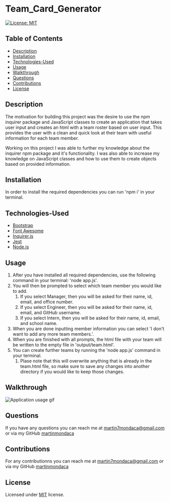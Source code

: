 # Team_Card_Generator

[![License: MIT](https://img.shields.io/badge/License-MIT-yellow.svg)](https://opensource.org/licenses/MIT)

  ## Table of Contents

  * [Description](#description)
  * [Installation](#installation)
  * [Technologies-Used](#technologies-used)
  * [Usage](#usage)
  * [Walkthrough](#walkthrough)
  * [Questions](#questions)
  * [Contributions](#contributions)
  * [License](#license)

  ## Description

  The motivation for building this project was the desire to use the npm inquirer package and JavaScript classes to create an application that takes user input and creates an html with a team roster based on user input. This provides the user with a clean and quick look at their team with useful information for each team member.

  Working on this project I was able to further my knowledge about the inquirer npm package and it's functionality. I was also able to increase my knowledge on JavaScript classes and how to use them to create objects based on provided information.

  ## Installation

  In order to install the required dependencies you can run 'npm i' in your terminal.

  ## Technologies-Used

  * [Bootstrap](https://getbootstrap.com/)
  * [Font Awesome](https://fontawesome.com/)
  * [Inquirer.js](https://www.npmjs.com/package/inquirer)
  * [Jest](https://jestjs.io/)
  * [Node.js](https://nodejs.org/en/)

  ## Usage

  1. After you have installed all required dependencies, use the following command in your terminal: 'node app.js'.
  1. You will then be prompted to select which team member you would like to add.
      1. If you select Manager, then you will be asked for their name, id, email, and office number.
      1. If you select Engineer, then you will be asked for their name, id, email, and GitHub username.
      1. If you select Intern, then you will be asked for their name, id, email, and school name.
  1. When you are done inputting member information you can select 'I don't want to add any more team members.'.
  1. When you are finished with all prompts, the html file with your team will be written to the empty file in 'output/team.html'.
  1. You can create further teams by running the 'node app.js' command in your terminal.
      1. Plase note that this will overwrite anything that is already in the team.html file, so make sure to save any changes into another directory if you would like to keep those changes.

  ## Walkthrough

  ![Application usage gif](media/team-generator.gif)

  ## Questions  

  If you have any questions you can reach me at martin7mondaca@gmail.com or via my GitHub [martinmondaca](https://github.com/martinmondaca)

  ## Contributions

  For any contributionns you can reach me at martin7mondaca@gmail.com or via my GitHub [martinmondaca](https://github.com/martinmondaca)

  ## License

  Licensed under [MIT](https://choosealicense.com/licenses/mit/) license.
